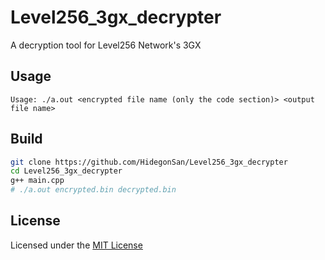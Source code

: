 # Level256_3gx_decrypter
A decryption tool for Level256 Network's 3GX

## Usage

```
Usage: ./a.out <encrypted file name (only the code section)> <output file name>
```

## Build
```sh
git clone https://github.com/HidegonSan/Level256_3gx_decrypter
cd Level256_3gx_decrypter
g++ main.cpp
# ./a.out encrypted.bin decrypted.bin
```

## License
Licensed under the [MIT License](https://opensource.org/license/mit)  
